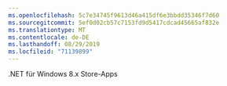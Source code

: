 ```yaml
---
ms.openlocfilehash: 5c7e34745f9613d46a415df6e3bbdd35346f7d60
ms.sourcegitcommit: 5ef0d02cb57c7153fd9d5417cdcad45665af832e
ms.translationtype: MT
ms.contentlocale: de-DE
ms.lasthandoff: 08/29/2019
ms.locfileid: "71139899"
---
```

.NET für Windows 8.x Store-Apps